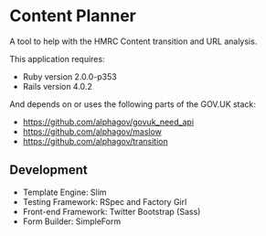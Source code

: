 Content Planner
========================

A tool to help with the HMRC Content transition and URL analysis.

This application requires:

* Ruby version 2.0.0-p353
* Rails version 4.0.2

And depends on or uses the following parts of the GOV.UK stack:

* https://github.com/alphagov/govuk_need_api
* https://github.com/alphagov/maslow
* https://github.com/alphagov/transition


Development
-----------

* Template Engine: Slim
* Testing Framework: RSpec and Factory Girl
* Front-end Framework: Twitter Bootstrap (Sass)
* Form Builder: SimpleForm

